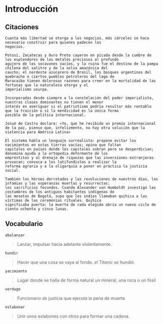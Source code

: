 # Introducción

## Citaciones

```
Cuanta más libertad se otorga a los negocios, más cárceles se hace necesario construir para quienes padecen los
negocios.
```

```
Potosí, Zacatecas y Ouro Preto cayeron en picada desde la cumbre de los esplendores de los metales preciosos al profundo
agujero de los socavones vacíos, y la ruina fue el destino de la pampa chilena del salitre y de la selva amazónica del
caucho; el nordeste azucarero de Brasil, los bosques argentinos del quebracho o ciertos pueblos petroleros del lago de
Maracaibo tienen dolorosas razones para creer en la mortalidad de las fortunas que la naturaleza otorga y el
imperialismo usurpa.
```

```
Incorporadas desde siempre a la constelación del poder imperialista, nuestras clases dominantes no tienen el menor
interés en averiguar si el patriotismo podría resultar más rentable que la traición o si la mendicidad es la única forma
posible de la política internacional.
```

```
Josué de Castro declara: «Yo, que he recibido un premio internacional de la paz, pienso que, infelizmente, no hay otra solución que la
violencia para América Latina»
```

```
El sistema habla un lenguaje surrealista: propone evitar los nacimientos en estas tierras vacías; opina que faltan
capitales en países donde los capitales sobran pero se desperdician; denomina ayuda a la ortopedia deformante de los
empréstitos y al drenaje de riquezas que las inversiones extranjeras provocan; convoca a los latifundistas a realizar la
reforma agraria y a la oligarquía a poner en práctica la justicia social.
```

```
También los héroes derrotados y las revoluciones de nuestros días, las infamias y las esperanzas muertas y resurrectas:
los sacrificios fecundos. Cuando Alexander von Humboldt investigó las costumbres de los antiguos habitantes indígenas de
las mesetas de Bogotá, supo que los indios llamaban quihica a las víctimas de las ceremonias rituales. Quihica
significaba puerta: la muerte de cada elegido abría un nuevo ciclo de ciento ochenta y cinco lunas.
```

## Vocabulario

`abalanzar`

> Lanzar, impulsar hacia adelante violentamente.

`hundir`

> Hacer que una cosa se vaya al fondo. _el Titanic se hundió_.

`yacimiento`

> Lugar donde se halla de forma natural un mineral, una roca o un fósil

`verdugo`

> Funcionario de justicia que ejecuta la pena de muerte

`eslabonar`

> Unir unos eslabones con otros para formar una cadena.
